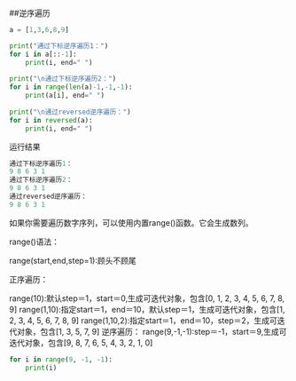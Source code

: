 ##逆序遍历
```py
a = [1,3,6,8,9]

print("通过下标逆序遍历1：")
for i in a[::-1]:
    print(i, end=" ")
    
print("\n通过下标逆序遍历2：")
for i in range(len(a)-1,-1,-1):
    print(a[i], end=" ")
    
print("\n通过reversed逆序遍历：")
for i in reversed(a):
    print(i, end=" ")
```
运行结果

```py
通过下标逆序遍历1：
9 8 6 3 1 
通过下标逆序遍历2：
9 8 6 3 1 
通过reversed逆序遍历：
9 8 6 3 1 
```

如果你需要遍历数字序列，可以使用内置range()函数。它会生成数列。



range()语法：

range(start,end,step=1):顾头不顾尾



正序遍历：

range(10):默认step＝1，start＝0,生成可迭代对象，包含[0, 1, 2, 3, 4, 5, 6, 7, 8, 9]
range(1,10):指定start＝1，end＝10，默认step＝1，生成可迭代对象，包含[1, 2, 3, 4, 5, 6, 7, 8, 9]
range(1,10,2):指定start＝1，end＝10，step＝2，生成可迭代对象，包含[1, 3, 5, 7, 9]
逆序遍历：
range(9,-1,-1):step＝-1，start＝9,生成可迭代对象，包含[9, 8, 7, 6, 5, 4, 3, 2, 1, 0]

```py
for i in range(9, -1, -1):
    print(i)
```
